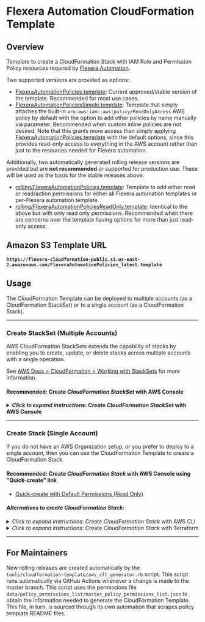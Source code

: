 # Flexera Automation CloudFormation Template

## Overview

Template to create a CloudFormation Stack with IAM Role and Permission Policy resources required by [Flexera Automation](https://docs.flexera.com/flexera/EN/Automation/AutomationGS.htm).

Two supported versions are provided as options:

- [FlexeraAutomationPolicies.template](https://github.com/flexera-public/policy_templates/blob/master/tools/cloudformation-template/FlexeraAutomationPolicies.template): Current approved/stable version of the template. Recommended for most use cases.
- [FlexeraAutomationPoliciesSimple.template](https://github.com/flexera-public/policy_templates/blob/master/tools/cloudformation-template/FlexeraAutomationPoliciesSimple.template): Template that simply attaches the built-in `arn:aws:iam::aws:policy/ReadOnlyAccess` AWS policy by default with the option to add other policies by name manually via parameter. Recommended when custom inline policies are not desired. Note that this grants more access than simply applying [FlexeraAutomationPolicies.template](https://github.com/flexera-public/policy_templates/blob/master/tools/cloudformation-template/FlexeraAutomationPolicies.template) with the default options, since this provides read-only access to everything in the AWS account rather than just to the resources needed for Flexera automation.

Additionally, two automatically generated rolling release versions are provided but are **not recommended** or supported for production use. These will be used as the basis for the stable releases above.

- [rolling/FlexeraAutomationPolicies.template](https://github.com/flexera-public/policy_templates/blob/master/tools/cloudformation-template/rolling/FlexeraAutomationPolicies.template): Template to add either read or read/action permissions for either all Flexera automation templates or per-Flexera automation template.
- [rolling/FlexeraAutomationPoliciesReadOnly.template](https://github.com/flexera-public/policy_templates/blob/master/tools/cloudformation-template/rolling/FlexeraAutomationPoliciesReadOnly.template): Identical to the above but with only read only permissions. Recommended when there are concerns over the template having options for more than just read-only access.

## Amazon S3 Template URL

**`https://flexera-cloudformation-public.s3.us-east-2.amazonaws.com/FlexeraAutomationPolicies_latest.template`**

## Usage

The CloudFormation Template can be deployed to multiple accounts (as a CloudFormation StackSet) or to a single account (as a CloudFormation Stack).

---

### Create StackSet (Multiple Accounts)

AWS CloudFormation StackSets extends the capability of stacks by enabling you to create, update, or delete stacks across multiple accounts with a single operation.

See [AWS Docs > CloudFormation > Working with StackSets](https://docs.aws.amazon.com/AWSCloudFormation/latest/UserGuide/what-is-cfnstacksets.html) for more information.

#### **Recommended:** Create *CloudFormation StackSet* with AWS Console

<details>
<summary><b><i>Click to expand instructions</i>: Create <i>CloudFormation StackSet</i> with AWS Console</b></summary>

> <i>**Note**: The following steps are very closely aligned with AWS Official Docs here:</i>
>
> [AWS Docs > CloudFormation > Create a stack set with service-managed permissions using the AWS CloudFormation console](https://docs.aws.amazon.com/AWSCloudFormation/latest/UserGuide/stacksets-getting-started-create.html#stacksets-orgs-associate-stackset-with-org)

As you follow the official docs, you can use the recommended configurations below.

 - Under **Permissions**, choose **Service-managed permissions**

   > If trusted access with AWS Organizations is disabled, a banner displays. Trusted access is required to create or update a stack set with service-managed permissions. Only the administrator in the organization's management account has permissions to [manage trusted access](https://docs.aws.amazon.com/AWSCloudFormation/latest/UserGuide/stacksets-orgs-enable-trusted-access.html)

 - Under **Prepare template**, choose **Template is ready**.

 - Under **Specify template**, provide the template S3 URL:

   <https://flexera-cloudformation-public.s3.us-east-2.amazonaws.com/FlexeraAutomationPolicies_latest.template>

   > It's recommended to use an official release for Production use-cases (i.e. *vX.Y.Z*).  All official releases can be found under [releases/](./releases/) folder and are published to  `https://flexera-cloudformation-public.s3.us-east-2.amazonaws.com/FlexeraAutomationPolicies_vX.Y.Z.template`. An example of an release template S3 URL:
   >
   > **https://flexera-cloudformation-public.s3.us-east-2.amazonaws.com/FlexeraAutomationPolicies_vX.Y.Z.template**

 - On the **Specify StackSet details** page, provide a name for the stack set, specify *Flexera Organization ID* and any other parameters, and then choose **Next**.

   > Naming the Stack Name the same value as *IAM Role Name* parameter is recommended.
   >
   > For example, if *IAM Role Name* parameter is `FlexeraAutomationPolicies-Org12345`, then the recommended StackSet name is `FlexeraAutomationPolicies-Org12345`.

 - On the **Configure StackSet options** page, under **Tags**, specify any tags to apply to resources in your stack.  This is optional. The resources created by the template do not have any cost associated and so the need for tags may only apply for certain use-cases.

 - For **Execution configuration**, choose **Active** so that StackSets performs non-conflicting operations concurrently and queues conflicting operations.

 - On the **Set deployment options** page, under Deployment targets, we recommend choosing **Deploy to organization** to deploy to all accounts in your organization.

 - On the **Auto-deployment options**, under **Automatic deployment**, `Enabled` is recommended to automatically deploy to new accounts added to organization or target OUs in the future.

 - If you enabled automatic deployment, under **Account removal behavior**, `Delete stacks` recommended to remove access when an account is removed from organization or target OUs in the future.

 - Under **Specify regions**, choose only **1 region** to deploy the StackSet to.

   We recommend to use the same region the CloudFormation StackSet is deployed to.

   *This template creates IAM Role and IAM Policy resources, which are "Global" resources.  If this CloudFormation Template is deployed to more than 1 region using the same "IAM Role Name" and "IAM Role Path" parameter value, there will be a conflict trying to create IAM Roles that have the same name.*

 - On the **Deployment options**
   - Under **Maximum concurrent accounts**, choose `Percent` and set field value to `100`.

     Using **100%** maximum concurrent accounts is recommended to increase deployment speed of the Stack instances.
   - Under **Maximum concurrent accounts**, choose `Percent` and set field value to `100`.

     Using **100%** failure tolerance is recommended to allow all account Stack instances to attempt even if one Stack instance fails.

   - Under **Region Concurrency**, choose `Sequential`.

     This ultimately has no affect as the CloudFormation StackSet should be deployed to only 1 region.

  - Click **Next**, and review the summary of the StackSet before continuing.

  - At bottom, under **Capabilities**, check the box next to `I acknowledge that AWS CloudFormation might create IAM resources with custom names` and click **Submit** button to create the StackSet

    This acknowledgment is required because AWS CloudFormation will create an IAM Role and an IAM Policy (as expected).

  - Allow Stack instances to deploy and get to *"Current"* Status.  If any fail, you can review the details of the failed Stack instances and take action as needed.

  - Construct **IAM Role ARN** for AWS STS Credential Setup in Flexera Automation

    The *IAM Role ARN* is the ARN of the IAM Role created by the CloudFormation Template and is needed when creating the [AWS STS Credential in Flexera Automation](https://docs.flexera.com/flexera/EN/Automation/ProviderCredentials.htm).  You only need to create **1** AWS STS Credential in Flexera Automation for each StackSet that is created because all IAM Roles created by the StackSet will have the same name and can leverage [AWS STS Multi-Account Credential Usage](https://docs.flexera.com/flexera/EN/Automation/ProviderCredentials.htm#automationadmin_109256743_1136870).

    The CloudFormation Template Outputs are not visible at the StackSet level, and instead we recommend constructing the IAM Role ARN using the following:

    `arn:aws:iam::<AWS Account ID>:role/<IAM Role Name>`

     - `<AWS Account ID>` is the AWS Account ID of the account the CloudFormation Stack instance has been deployed to.
     - `<IAM Role Name>` is the value of the *IAM Role Name* parameter provided to the CloudFormation StackSet.

    For example, if the Stack instance was deployed to AWS Account `123456789012` and the *IAM Role Name* parameter was `FlexeraAutomationPolicies-Org12345`, then the IAM Role ARN to input in Flexera Platform would be `arn:aws:iam::123456789012:role/FlexeraAutomationPolicies-Org12345`.

    **See [Flexera Docs > Automation > AWS STS Multi-Account Credential Usage](https://docs.flexera.com/flexera/EN/Automation/ProviderCredentials.htm#automationadmin_109256743_1136870) for more information.**

</details>

<!-- TODO

#### <i>Alternatives to create CloudFormation StackSet</i>:

<details>
<summary><b><i>Click to expand instructions</i>: Create <i>CloudFormation StackSet</i> with AWS CLI</b></summary>

##### Prerequisites

 - **Root ID** (`r-abcd` -- used to deploy to all existing/new accounts) or **Org Unit (OU) ID** (`ou-abcd-zyxwvuts` -- to deploy to subset of accounts)

</details>

-->

---

### Create Stack (Single Account)

If you do not have an AWS Organization setup, or you prefer to deploy to a single account, then you can use the CloudFormation Template to create a CloudFormation Stack.

#### **Recommended:** Create <i>CloudFormation Stack</i> with AWS Console using "Quick-create" link

  - [Quick-create with Default Permissions (Read Only)](https://console.aws.amazon.com/cloudformation/home#/stacks/quickcreate?templateUrl=https://flexera-cloudformation-public.s3.us-east-2.amazonaws.com/FlexeraAutomationPolicies_latest.template&stackName=FlexeraAutomationAccessRole)

#### <i>Alternatives to create CloudFormation Stack</i>:

<details>
<summary><i>Click to expand instructions</i>: Create <i>CloudFormation Stack</i> with AWS CLI</summary>

```sh
# Create Stack using CloudFormation Templates Parameter Default Values
aws cloudformation create-stack \
  --template-url https://flexera-cloudformation-public.s3.us-east-2.amazonaws.com/FlexeraAutomationPolicies_latest.template \
  --stack-name FlexeraAutomationAccessRole \
  --capabilities CAPABILITY_NAMED_IAM \
  --parameters ParameterKey=paramFlexeraOrgId,ParameterValue=12345
```

</details>

<details>
<summary><i>Click to expand instructions</i>: Create <i>CloudFormation Stack</i> with Terraform</summary>

```terraform
resource "aws_cloudformation_stack" "FlexeraAutomationAccessRole" {
  name         = "FlexeraAutomationAccessRole"
  template_url = "https://flexera-cloudformation-public.s3.us-east-2.amazonaws.com/FlexeraAutomationPolicies_latest.template"

  parameters = {
    paramFlexeraOrgId = "12345"
  }

  capabilities = [
    "CAPABILITY_NAMED_IAM", # Required to create IAM Role
  ]

}
```

</details>

---

## For Maintainers

New rolling releases are created automatically by the `tools/cloudformation-template/aws_cft_generator.rb` script. This script runs automatically via GitHub Actions whenever a change is made to the master branch. This script uses the permissions file `data/policy_permissions_list/master_policy_permissions_list.json` to obtain the information needed to generate the CloudFormation Template. This file, in turn, is sourced through its own automation that scrapes policy template README files.
